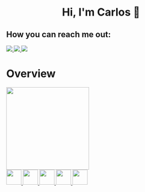 <div>
 <h1 align="center">Hi, I'm Carlos 🦆</h1>
</div>

## How you can reach me out:
<div>
    <a href="https://instagram.com/belber_k" target="_blank">
     <img loading="lazy" src="https://img.shields.io/badge/-Instagram-%23E4405F?style=for-the-badge&logo=instagram&logoColor=white"/>
    </a>
    <a href = "mailto:kadubelber1@gmail.com">
     <img loading="lazy" src="https://img.shields.io/badge/Gmail-D14836?style=for-the-badge&logo=gmail&logoColor=white"/>
    </a>
    <a href="https://www.linkedin.com/in/carlos-pepato-developer" target="_blank">
     <img loading="lazy" src="https://img.shields.io/badge/-LinkedIn-%230077B5?style=for-the-badge&logo=linkedin&logoColor=white"/>
    </a>
</div>

# Overview
<div>
    <a href="https://github.com/carlospepato">
    <img loading="lazy" height="220em" src="https://github-readme-stats.vercel.app/api/top-langs/?username=carlospepato&layout=donut&langs_count=5&theme=dark"/>
</div>
<div>
    <img height="40em" src="https://cdn.jsdelivr.net/gh/devicons/devicon@latest/icons/react/react-original.svg" />
    <img height="40em" src="https://cdn.jsdelivr.net/gh/devicons/devicon@latest/icons/nodejs/nodejs-plain-wordmark.svg" />
    <img height="40em" src="https://cdn.jsdelivr.net/gh/devicons/devicon@latest/icons/python/python-original.svg" />
    <img height="40em" src="https://cdn.jsdelivr.net/gh/devicons/devicon@latest/icons/tailwindcss/tailwindcss-original.svg" />
    <img height="40em" src="https://cdn.jsdelivr.net/gh/devicons/devicon@latest/icons/typescript/typescript-original.svg" />
</div>
